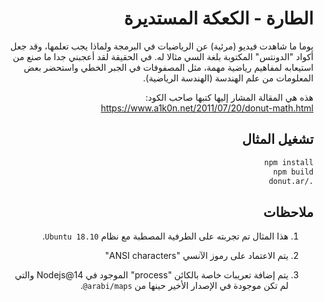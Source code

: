 <div dir=rtl>

# الطارة - الكعكة المستديرة

يوما ما شاهدت فيديو (مرئية) عن الرياضيات في البرمجة ولماذا يجب تعلمها، وقد جعل أكواد "الدونتس" المكتوبة بلغة السي مثالا له. في الحقيقة لقد أعجبني جدا ما صنع من استيعابه لمفاهيم رياضية مهمة، مثل المصفوفات في الجبر الخطي واستحضر بعض المعلومات من علم الهندسة (الهندسة الرياضية).

هذه هي المقالة المشار إليها كتبها صاحب الكود: https://www.a1k0n.net/2011/07/20/donut-math.html

  ## تشغيل المثال

```bash
npm install
npm build
./donut.ar
```

## ملاحظات

1. هذا المثال تم تجربته على الطرفية المصطبة مع نظام `Ubuntu 18.10`.

2. يتم الاعتماد على رموز الآنسي "ANSI characters"
3. يتم إضافة تعريبات خاصة بالكائن "process" الموجود في Nodejs@14 والتي لم تكن موجودة في الإصدار الأخير حينها من <bdi><code>@arabi/maps</code></bdi>.

</div>


